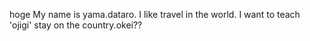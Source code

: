 hoge
My name is yama.dataro. I like travel in the world. I want to teach 'ojigi' stay on the country.okei??